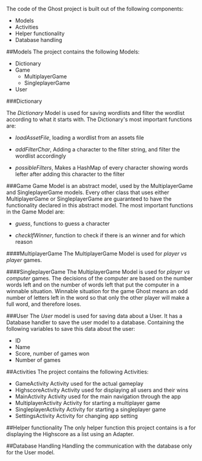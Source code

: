 The code of the Ghost project is built out of the following components:

- Models
- Activities
- Helper functionality
- Database handling

##Models
The project contains the following Models:

- Dictionary
- Game
    - MultiplayerGame
    - SingleplayerGame
- User

###Dictionary

The *Dictionary* Model is used for saving wordlists and filter the wordlist
according to what it starts with.  The Dictionary's most important functions
are:

- *loadAssetFile*,    loading a wordlist from an assets file

- *addFilterChar*,    Adding a character to the filter string, and filter the
                        wordlist accordingly

- *possibleFilters*,  Makes a HashMap of every character showing words lefter
                        after adding this character to the filter

###Game
Game Model is an abstract model, used by the MultiplayerGame and
SingleplayerGame models. Every other class that uses either MultiplayerGame or
SingleplayerGame are guaranteed to have the functionality declared in this
abstract model. The most important functions in the Game Model are:

- *guess*,  functions to guess a character

- *checkIfWinner*,  function to check if there is an winner and for which reason

####MultiplayerGame
The MultiplayerGame Model is used for *player vs player* games.

####SingleplayerGame
The MultiplayerGame Model is used for *player vs computer* games.
The decisions of the computer are based on the number words left and on the
number of words left that put the computer in a winnable situation. Winnable
situation for the game Ghost means an odd number of letters left in the word so
that only the other player will make a full word, and therefore loses.

###User
The *User* model is used for saving data about a User. It has a Database
handler to save the user model to a database.  Containing the following
variables to save this data about the user:

- ID
- Name
- Score, number of games won
- Number of games


##Activities
The project contains the following Activities:
- GameActivity
    Activity used for the actual gameplay
- HighscoreActivity
    Activity used for displaying all users and their wins
- MainActivity
    Activity used for the main navigation through the app
- MultiplayerActivity
    Activity for starting a multiplayer game
- SingleplayerActivity
    Activity for starting a singleplayer game
- SettingsActivity
    Activity for changing app setting



##Helper functionality
The only helper function this project contains is a for displaying the
Highscore as a list using an Adapter.

##Database Handling
Handling the communication with the database only for the User model.

